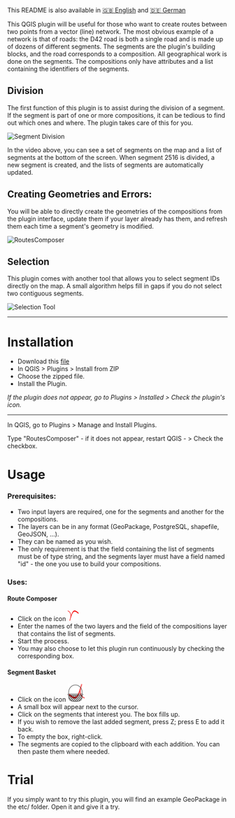 This README is also available in [:gb: English](https://github.com/UlysselaGlisse/RoutesComposer/blob/main/i18n/README-en.md) and [:de: German](https://github.com/UlysselaGlisse/RoutesComposer/blob/main/i18n/README-de.md)

This QGIS plugin will be useful for those who want to create routes between two points from a vector (line) network. The most obvious example of a network is that of roads: the D42 road is both a single road and is made up of dozens of different segments.
The segments are the plugin's building blocks, and the road corresponds to a composition.
All geographical work is done on the segments. The compositions only have attributes and a list containing the identifiers of the segments.

## Division

The first function of this plugin is to assist during the division of a segment. If the segment is part of one or more compositions, it can be tedious to find out which ones and where. The plugin takes care of this for you.

![Segment Division](https://github.com/user-attachments/assets/82e68484-61c9-49c2-8f8e-dd5668f01f40)

In the video above, you can see a set of segments on the map and a list of segments at the bottom of the screen. When segment 2516 is divided, a new segment is created, and the lists of segments are automatically updated.

## Creating Geometries and Errors:

You will be able to directly create the geometries of the compositions from the plugin interface, update them if your layer already has them, and refresh them each time a segment's geometry is modified.

![RoutesComposer](https://github.com/user-attachments/assets/33897f19-8f54-49e9-b7ea-8a9dd685000d)

## Selection

This plugin comes with another tool that allows you to select segment IDs directly on the map. A small algorithm helps fill in gaps if you do not select two contiguous segments.

![Selection Tool](https://github.com/user-attachments/assets/e7506320-665e-49fe-bef8-5ba32d06b17d)

---

# Installation

* Download this [file](https://github.com/UlysselaGlisse/RoutesComposer/releases/download/v1.0/RoutesComposer.zip)
* In QGIS > Plugins > Install from ZIP
* Choose the zipped file.
* Install the Plugin.

_If the plugin does not appear, go to Plugins > Installed > Check the plugin's icon._

---

In QGIS, go to Plugins > Manage and Install Plugins.

Type "RoutesComposer" - if it does not appear, restart QGIS - > Check the checkbox.

# Usage
### Prerequisites:
* Two input layers are required, one for the segments and another for the compositions.
* The layers can be in any format (GeoPackage, PostgreSQL, shapefile, GeoJSON, ...).
* They can be named as you wish.
* The only requirement is that the field containing the list of segments must be of type string, and the segments layer must have a field named "id" - the one you use to build your compositions.

### Uses:
#### Route Composer
* Click on the icon ![icon](../ui/icons/icon.png)
* Enter the names of the two layers and the field of the compositions layer that contains the list of segments.
* Start the process.
* You may also choose to let this plugin run continuously by checking the corresponding box.

#### Segment Basket
* Click on the icon ![icon](../ui/icons/ids_basket.png)
* A small box will appear next to the cursor.
* Click on the segments that interest you. The box fills up.
* If you wish to remove the last added segment, press Z; press E to add it back.
* To empty the box, right-click.
* The segments are copied to the clipboard with each addition. You can then paste them where needed.

# Trial
If you simply want to try this plugin, you will find an example GeoPackage in the etc/ folder. Open it and give it a try.
